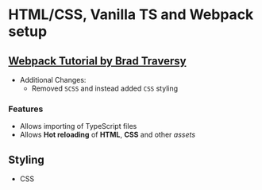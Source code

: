 # HTML/CSS, Vanilla TS and Webpack setup

## [Webpack Tutorial by Brad Traversy](https://www.youtube.com/watch?v=IZGNcSuwBZs)

- Additional Changes:
  - Removed `SCSS` and instead added `CSS` styling

### Features

- Allows importing of TypeScript files
- Allows **Hot reloading** of **HTML**, **CSS** and other _assets_

## Styling

- CSS
